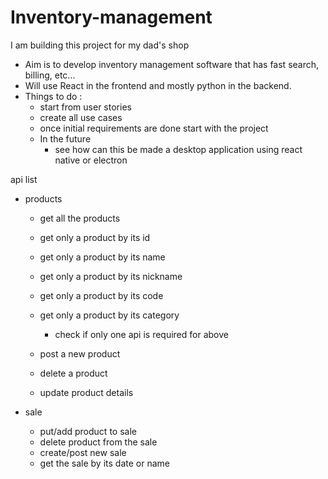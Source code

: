 # Inventory-management

I am building this project for my dad's shop 
- Aim is to develop inventory management software that has fast search, billing, etc...
- Will use React in the frontend and mostly python in the backend.
- Things to do :
    - start from user stories 
    - create all use cases
    - once initial requirements are done start with the project
    - In the future 
        - see how can this be made a desktop application using react native or electron



api list
- products
    - get all the products 
    - get only a product by its id 
    - get only a product by its name     
    - get only a product by its nickname     
    - get only a product by its code     
    - get only a product by its category   
        - check if only one api is required for above 
    - post a new product 
    - delete a product

    - update product details


- sale
    - put/add product to sale
    - delete product from the sale
    - create/post new sale
    - get the sale by its date or name
    
